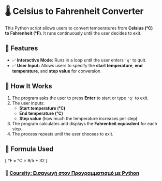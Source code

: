 # 🌡️ Celsius to Fahrenheit Converter

This Python script allows users to convert temperatures from **Celsius (°C) to Fahrenheit (°F)**. It runs continuously until the user decides to exit.

## 🔹 Features  
- ✅ **Interactive Mode:** Runs in a loop until the user enters `'q'` to quit.  
- ✅ **User Input:** Allows users to specify the **start temperature**, **end temperature**, and **step value** for conversion.  

## 🔹 How It Works  
1. The program asks the user to press **Enter** to start or type `'q'` to exit.  
2. The user inputs:  
   - **Start temperature (°C)**  
   - **End temperature (°C)**  
   - **Step value** (how much the temperature increases per step)  
3. The program calculates and displays the **Fahrenheit equivalent** for each step.  
4. The process repeats until the user chooses to exit.  

## 🔹 Formula Used  
\[
°F = °C × 9/5 + 32
\]

### 🔗 [Coursity: Εισαγωγή στον Προγραμματισμό με Python](https://coursity.gr/)
